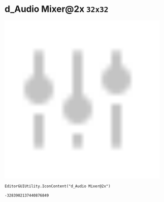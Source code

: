 # d_Audio Mixer@2x `32x32`
<img src="/img/d_Audio%20Mixer@2x.png" width=512 height=512>

``` CSharp
EditorGUIUtility.IconContent("d_Audio Mixer@2x")
```
```
-3283902137440876849
```
